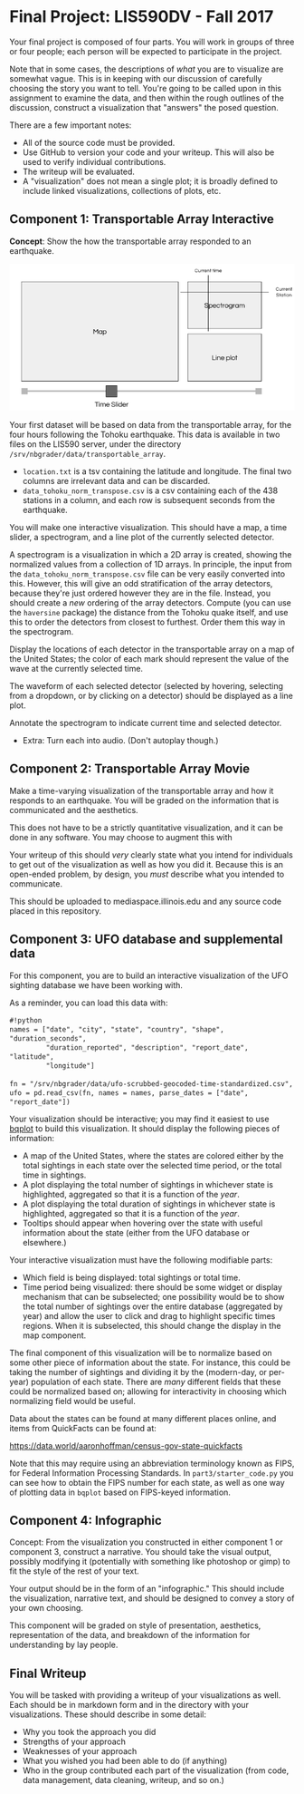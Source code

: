 # Final Project: LIS590DV - Fall 2017

Your final project is composed of four parts.  You will work in groups of three
or four people; each person will be expected to participate in the project.

Note that in some cases, the descriptions of *what* you are to visualize are
somewhat vague.  This is in keeping with our discussion of carefully choosing
the story you want to tell.  You're going to be called upon in this assignment
to examine the data, and then within the rough outlines of the discussion,
construct a visualization that "answers" the posed question.

There are a few important notes:

 * All of the source code must be provided.
 * Use GitHub to version your code and your writeup.  This will also be used to
   verify individual contributions.
 * The writeup will be evaluated.
 * A "visualization" does not mean a single plot; it is broadly defined to
   include linked visualizations, collections of plots, etc.

## Component 1: Transportable Array Interactive

**Concept**: Show the how the transportable array responded to an earthquake.

![](part1/example.png)

Your first dataset will be based on data from the transportable array, for the
four hours following the Tohoku earthquake.  This data is available in two
files on the LIS590 server, under the directory
`/srv/nbgrader/data/transportable_array`.

 * `location.txt` is a tsv containing the latitude and longitude.  The final
   two columns are irrelevant data and can be discarded.
 * `data_tohoku_norm_transpose.csv` is a csv containing each of the 438
   stations in a column, and each row is subsequent seconds from the
   earthquake.

You will make one interactive visualization.  This should have a map, a time
slider, a spectrogram, and a line plot of the currently selected detector.

A spectrogram is a visualization in which a 2D array is created, showing the
normalized values from a collection of 1D arrays.  In principle, the input from
the `data_tohoku_norm_transpose.csv` file can be very easily converted into
this.  However, this will give an odd stratification of the array detectors,
because they're just ordered however they are in the file.  Instead, you should
create a *new* ordering of the array detectors.  Compute (you can use the
`haversine` package) the distance from the Tohoku quake itself, and use this to
order the detectors from closest to furthest.  Order them this way in the
spectrogram.

Display the locations of each detector in the transportable array on a map of
the United States; the color of each mark should represent the value of the
wave at the currently selected time.

The waveform of each selected detector (selected by hovering, selecting from a
dropdown, or by clicking on a detector) should be displayed as a line plot.

Annotate the spectrogram to indicate current time and selected detector.

 * Extra: Turn each into audio.  (Don't autoplay though.)


## Component 2: Transportable Array Movie

Make a time-varying visualization of the transportable array and how it
responds to an earthquake.  You will be graded on the information that is
communicated and the aesthetics.

This does not have to be a strictly quantitative visualization, and it can be
done in any software.  You may choose to augment this with 

Your writeup of this should *very* clearly state what you intend for
individuals to get out of the visualization as well as how you did it.  Because
this is an open-ended problem, by design, you *must* describe what you intended
to communicate.

This should be uploaded to mediaspace.illinois.edu and any source code placed
in this repository.

## Component 3: UFO database and supplemental data

For this component, you are to build an interactive visualization of the UFO
sighting database we have been working with.

As a reminder, you can load this data with:

```
#!python
names = ["date", "city", "state", "country", "shape", "duration_seconds",
         "duration_reported", "description", "report_date", "latitude",
         "longitude"]

fn = "/srv/nbgrader/data/ufo-scrubbed-geocoded-time-standardized.csv",
ufo = pd.read_csv(fn, names = names, parse_dates = ["date", "report_date"])
```

Your visualization should be interactive; you may find it easiest to
use [bqplot](http://bqplot.readthedocs.org/) to build this visualization.  It
should display the following pieces of information:

 * A map of the United States, where the states are colored either by the total
   sightings in each state over the selected time period, or the total time in
   sightings.
 * A plot displaying the total number of sightings in whichever state is
   highlighted, aggregated so that it is a function of the *year*.
 * A plot displaying the total duration of sightings in whichever state is
   highlighted, aggregated so that it is a function of the *year*.
 * Tooltips should appear when hovering over the state with useful information
   about the state (either from the UFO database or elsewhere.)

Your interactive visualization must have the following modifiable parts:

 * Which field is being displayed: total sightings or total time.
 * Time period being visualized: there should be some widget or display
   mechanism that can be subselected; one possibility would be to show the
   total number of sightings over the entire database (aggregated by year) and
   allow the user to click and drag to highlight specific times regions.  When
   it is subselected, this should change the display in the map component.

The final component of this visualization will be to normalize based on some
other piece of information about the state.  For instance, this could be taking
the number of sightings and dividing it by the (modern-day, or per-year) population
of each state.  There are *many* different fields that these could be
normalized based on; allowing for interactivity in choosing which normalizing
field would be useful.

Data about the states can be found at many different places online, and items
from QuickFacts can be found at:

https://data.world/aaronhoffman/census-gov-state-quickfacts

Note that this may require using an abbreviation terminology known as FIPS, for
Federal Information Processing Standards.  In `part3/starter_code.py` you can
see how to obtain the FIPS number for each state, as well as one way of
plotting data in `bqplot` based on FIPS-keyed information.

## Component 4: Infographic 

Concept: From the visualization you constructed in either component 1 or
component 3, construct a narrative. You should take the visual output, possibly
modifying it (potentially with something like photoshop or gimp) to fit the
style of the rest of your text.

Your output should be in the form of an "infographic." This should include the
visualization, narrative text, and should be designed to convey a story of your
own choosing.

This component will be graded on style of presentation, aesthetics,
representation of the data, and breakdown of the information for understanding
by lay people.

## Final Writeup

You will be tasked with providing a writeup of your visualizations as well.
Each should be in markdown form and in the directory with your visualizations.
These should describe in some detail:

 * Why you took the approach you did
 * Strengths of your approach
 * Weaknesses of your approach
 * What you wished you had been able to do (if anything)
 * Who in the group contributed each part of the visualization (from code, data
   management, data cleaning, writeup, and so on.)
